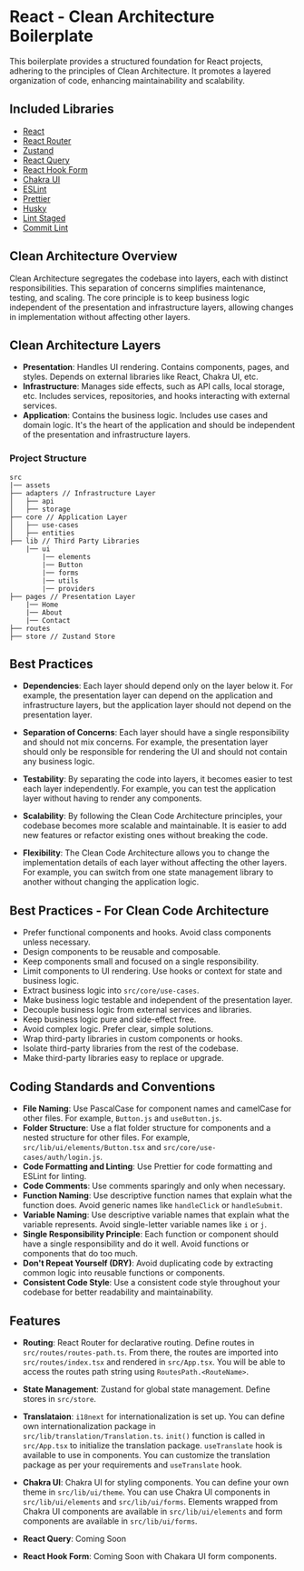 # React - Clean Architecture Boilerplate

This boilerplate provides a structured foundation for React projects, adhering to the principles of Clean Architecture. It promotes a layered organization of code, enhancing maintainability and scalability.

## Included Libraries

- [React](https://reactjs.org/)
- [React Router](https://reactrouter.com/)
- [Zustand](https://zustand.surge.sh/)
- [React Query](https://react-query.tanstack.com/)
- [React Hook Form](https://react-hook-form.com/)
- [Chakra UI](https://chakra-ui.com/)
- [ESLint](https://eslint.org/)
- [Prettier](https://prettier.io/)
- [Husky](https://typicode.github.io/husky/)
- [Lint Staged](#)
- [Commit Lint](https://commitlint.js.org/)

## Clean Architecture Overview

Clean Architecture segregates the codebase into layers, each with distinct responsibilities. This separation of concerns simplifies maintenance, testing, and scaling. The core principle is to keep business logic independent of the presentation and infrastructure layers, allowing changes in implementation without affecting other layers.

## Clean Architecture Layers

- **Presentation**: Handles UI rendering. Contains components, pages, and styles. Depends on external libraries like React, Chakra UI, etc.
- **Infrastructure**: Manages side effects, such as API calls, local storage, etc. Includes services, repositories, and hooks interacting with external services.
- **Application**: Contains the business logic. Includes use cases and domain logic. It's the heart of the application and should be independent of the presentation and infrastructure layers.

### Project Structure

```
src
|── assets
├── adapters // Infrastructure Layer
│   ├── api
│   ├── storage
├── core // Application Layer
│   ├── use-cases
│   ├── entities
├── lib // Third Party Libraries
    |── ui
        |── elements
        |── Button
        |── forms
        |── utils
        |── providers 
├── pages // Presentation Layer
    |── Home
    |── About
    |── Contact
├── routes
├── store // Zustand Store

```

## Best Practices

- **Dependencies**: Each layer should depend only on the layer below it. For example, the presentation layer can depend on the application and infrastructure layers, but the application layer should not depend on the presentation layer.

- **Separation of Concerns**: Each layer should have a single responsibility and should not mix concerns. For example, the presentation layer should only be responsible for rendering the UI and should not contain any business logic.

- **Testability**: By separating the code into layers, it becomes easier to test each layer independently. For example, you can test the application layer without having to render any components.

- **Scalability**: By following the Clean Code Architecture principles, your codebase becomes more scalable and maintainable. It is easier to add new features or refactor existing ones without breaking the code.

- **Flexibility**: The Clean Code Architecture allows you to change the implementation details of each layer without affecting the other layers. For example, you can switch from one state management library to another without changing the application logic.

## Best Practices - For Clean Code Architecture

- Prefer functional components and hooks. Avoid class components unless necessary.
- Design components to be reusable and composable.
- Keep components small and focused on a single responsibility.
- Limit components to UI rendering. Use hooks or context for state and business logic.
- Extract business logic into `src/core/use-cases`.
- Make business logic testable and independent of the presentation layer.
- Decouple business logic from external services and libraries.
- Keep business logic pure and side-effect free.
- Avoid complex logic. Prefer clear, simple solutions.
- Wrap third-party libraries in custom components or hooks.
- Isolate third-party libraries from the rest of the codebase.
- Make third-party libraries easy to replace or upgrade.


## Coding Standards and Conventions

- **File Naming**: Use PascalCase for component names and camelCase for other files. For example, `Button.js` and `useButton.js`. 
- **Folder Structure**: Use a flat folder structure for components and a nested structure for other files. For example, `src/lib/ui/elements/Button.tsx` and `src/core/use-cases/auth/login.js`.
- **Code Formatting and Linting**: Use Prettier for code formatting and ESLint for linting.
- **Code Comments**: Use comments sparingly and only when necessary.
- **Function Naming**: Use descriptive function names that explain what the function does. Avoid generic names like `handleClick` or `handleSubmit`.
- **Variable Naming**: Use descriptive variable names that explain what the variable represents. Avoid single-letter variable names like `i` or `j`.
- **Single Responsibility Principle**: Each function or component should have a single responsibility and do it well. Avoid functions or components that do too much.
- **Don't Repeat Yourself (DRY)**: Avoid duplicating code by extracting common logic into reusable functions or components.
- **Consistent Code Style**: Use a consistent code style throughout your codebase for better readability and maintainability.


## Features

- **Routing**: React Router for declarative routing. Define routes in `src/routes/routes-path.ts`. From there, the routes are imported into `src/routes/index.tsx` and rendered in `src/App.tsx`. You will be able to access the routes path string using `RoutesPath.<RouteName>`.

- **State Management**: Zustand for global state management. Define stores in `src/store`.

- **Translataion**: `i18next` for internationalization is set up. You can define own internationalization package in `src/lib/translation/Translation.ts`. `init()` function is called in `src/App.tsx` to initialize the translation package. `useTranslate` hook is available to use in components. You can customize the translation package as per your requirements and `useTranslate` hook.

- **Chakra UI**: Chakra UI for styling components. You can define your own theme in `src/lib/ui/theme`. You can use Chakra UI components in `src/lib/ui/elements` and `src/lib/ui/forms`. Elements wrapped from Chakra UI components are available in `src/lib/ui/elements` and form components are available in `src/lib/ui/forms`. 

- **React Query**: Coming Soon  

- **React Hook Form**: Coming Soon with Chakara UI form components.




